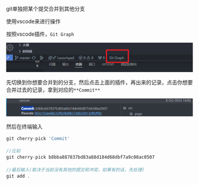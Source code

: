git单独把某个提交合并到其他分支

使用vscode来进行操作

按照vscode插件，`Git Graph`

![image-20241127100008014](../img/image-20241127100008014.png)

先切换到你想要合并到的分支，然后点击上面的插件，再出来的记录，点击你想要合并过去的记录，拿到对应的`**Commit**`

![image-20241127100202837](../img/image-20241127100202837.png)

然后在终端输入

```js
git cherry-pick 'Commit'

//比如
git cherry-pick b8bba887837bd83a88d184d68dbf7a9c08ac0507

//最后输入(取决于当前没有其他的提交和冲突，如果有的话，先处理)
git add .
```

